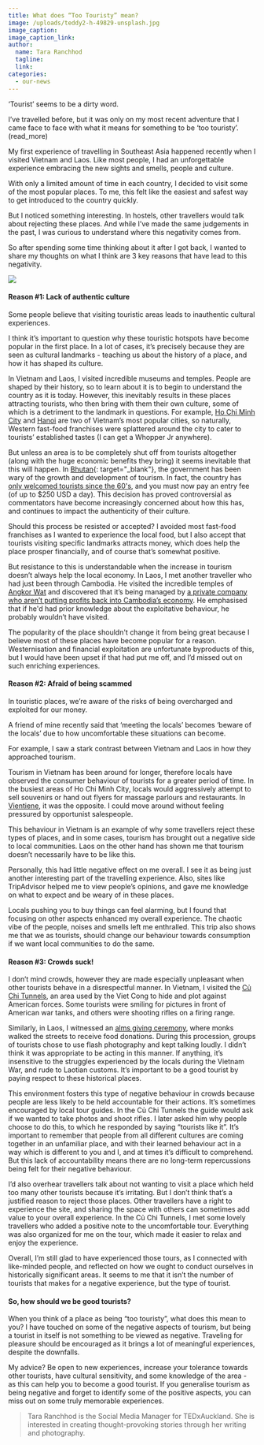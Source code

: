 ```yaml
---
title: What does “Too Touristy” mean?
image: /uploads/teddy2-h-49829-unsplash.jpg
image_caption:
image_caption_link:
author:
  name: Tara Ranchhod
  tagline:
  link:
categories:
  - our-news
---
```


‘Tourist’ seems to be a dirty word.

I’ve travelled before, but it was only on my most recent adventure that I came face to face with what it means for something to be ‘too touristy’. (read\_more)

My first experience of travelling in Southeast Asia happened recently when I visited Vietnam and Laos. Like most people, I had an unforgettable experience embracing the new sights and smells, people and culture.&nbsp;

With only a limited amount of time in each country, I decided to visit some of the most popular places. To me, this felt like the easiest and safest way to get introduced to the country quickly.

But I noticed something interesting. In hostels, other travellers would talk about rejecting these places. And while I’ve made the same judgements in the past, I was curious to understand where this negativity comes from.

So after spending some time thinking about it after I got back, I wanted to share my thoughts on what I think are 3 key reasons that have lead to this negativity.

![](/uploads/4cdfe443-d722-4ec7-a4f8-0ff95ef55342.jpeg)

#### Reason #1: Lack of authentic culture

Some people believe that visiting touristic areas leads to inauthentic cultural experiences.

I think it’s important to question why these touristic hotspots have become popular in the first place. In a lot of cases, it’s precisely because they are seen as cultural landmarks - teaching us about the history of a place, and how it has shaped its culture.

In Vietnam and Laos, I visited incredible museums and temples. People are shaped by their history, so to learn about it is to begin to understand the country as it is today. However, this inevitably results in these places attracting tourists, who then bring with them their own culture, some of which is a detriment to the landmark in questions. For example,&nbsp;[Ho Chi Minh City](https://www.lonelyplanet.com/vietnam/ho-chi-minh-city) and [Hanoi](https://www.lonelyplanet.com/vietnam/hanoi) are two of Vietnam’s most popular cities, so naturally, Western fast-food franchises were splattered around the city to cater to tourists’ established tastes (I can get a Whopper Jr anywhere).&nbsp;

But unless an area is to be completely shut off from tourists altogether (along with the huge economic benefits they bring) it seems inevitable that this will happen. In [Bhutan](https://www.lonelyplanet.com/bhutan){: target="_blank"}, the government has been wary of the growth and development of tourism. In fact, the country has [only welcomed tourists since the 60's](https://www.bhutan.travel/page/getting-into-bhutan), and you must now pay an entry fee (of up to $250 USD a day). This decision has proved controversial as commentators have become increasingly concerned about how this has, and continues to impact the authenticity of their culture.&nbsp;

Should this process be resisted or accepted? I avoided most fast-food franchises as I wanted to experience the local food, but I also accept that tourists visiting specific landmarks attracts money, which does help the place prosper financially, and of course that’s somewhat positive.

But resistance to this is understandable when the increase in tourism doesn’t always help the local economy. In Laos, I met another traveller who had just been through Cambodia. He visited the incredible temples of [Angkor Wat](https://whc.unesco.org/en/list/668) and discovered that it’s being managed by [a private company who aren’t putting profits back into Cambodia’s economy](https://www.tripsavvy.com/angkor-wat-facts-1458741). He emphasised that if he'd had prior knowledge about the exploitative behaviour, he probably wouldn’t have visited.

The popularity of the place shouldn't change it from being great because I believe most of these places have become popular for a reason. Westernisation and financial exploitation are unfortunate byproducts of this, but I would have been upset if that had put me off, and I’d missed out on such enriching experiences.

#### Reason #2: Afraid of being scammed

In touristic places, we’re aware of the risks of being overcharged and exploited for our money.

A friend of mine recently said that ‘meeting the locals’ becomes ‘beware of the locals’ due to how uncomfortable these situations can become.

For example, I saw a stark contrast between Vietnam and Laos in how they approached tourism.

Tourism in Vietnam has been around for longer, therefore locals have observed the consumer behaviour of tourists for a greater period of time. In the busiest areas of Ho Chi Minh City, locals would aggressively attempt to sell souvenirs or hand out flyers for massage parlours and restaurants. In [Vientiene](https://www.lonelyplanet.com/laos/vientiane), it was the opposite. I could move around without feeling pressured by opportunist salespeople.

This behaviour in Vietnam is an example of why some travellers reject these types of places, and in some cases, tourism has brought out a negative side to local communities. Laos on the other hand has shown me that tourism doesn’t necessarily have to be like this.

Personally, this had little negative effect on me overall. I see it as being just another interesting part of the travelling experience. Also, sites like TripAdvisor helped me to view people’s opinions, and gave me knowledge on what to expect and be weary of in these places. &nbsp;

Locals pushing you to buy things can feel alarming, but I found that focusing on other aspects enhanced my overall experience. The chaotic vibe of the people, noises and smells left me enthralled. This trip also shows me that we as tourists, should change our behaviour towards consumption if we want local communities to do the same.

#### Reason #3: Crowds suck!

I don’t mind crowds, however they are made especially unpleasant when other tourists behave in a disrespectful manner. In Vietnam, I visited the [Củ Chi Tunnels](https://www.history.com/topics/vietnam-war/cu-chi-tunnels), an area used by the Viet Cong to hide and plot against American forces. Some tourists were smiling for pictures in front of American war tanks, and others were shooting rifles on a firing range.

Similarly, in Laos, I witnessed an [alms giving ceremony](http://www.visit-laos.com/luang-prabang/alms-giving-ceremony.htm), where monks walked the streets to receive food donations. During this procession, groups of tourists chose to use flash photography and kept talking loudly. I didn’t think it was appropriate to be acting in this manner. If anything, it’s insensitive to the struggles experienced by the locals during the Vietnam War, and rude to Laotian customs. It’s important to be a good tourist by paying respect to these historical places.

This environment fosters this type of negative behaviour in crowds because people are less likely to be held accountable for their actions. It’s sometimes encouraged by local tour guides. In the Củ Chi Tunnels the guide would ask if we wanted to take photos and shoot rifles. I later asked him why people choose to do this, to which he responded by saying “tourists like it”. It’s important to remember that people from all different cultures are coming together in an unfamiliar place, and with their learned behaviour act in a way which is different to you and I, and at times it’s difficult to comprehend. But this lack of accountability means there are no long-term repercussions being felt for their negative behaviour.

I’d also overhear travellers talk about not wanting to visit a place which held too many other tourists because it’s irritating. But I don’t think that’s a justified reason to reject those places. Other travellers have a right to experience the site, and sharing the space with others can sometimes add value to your overall experience. In the Củ Chi Tunnels, I met some lovely travellers who added a positive note to the uncomfortable tour. Everything was also organized for me on the tour, which made it easier to relax and enjoy the experience.

Overall, I’m still glad to have experienced those tours, as I connected with like-minded people, and reflected on how we ought to conduct ourselves in historically significant areas. It seems to me that it isn’t the number of tourists that makes for a negative experience, but the type of tourist.

#### So, how should we be good tourists?

When you think of a place as being “too touristy”, what does this mean to you? I have touched on some of the negative aspects of tourism, but being a tourist in itself is not something to be viewed as negative. Traveling for pleasure should be encouraged as it brings a lot of meaningful experiences, despite the downfalls.

My advice? Be open to new experiences, increase your tolerance towards other tourists, have cultural sensitivity, and some knowledge of the area - as this can help you to become a good tourist. If you generalise tourism as being negative and forget to identify some of the positive aspects, you can miss out on some truly memorable experiences.

> Tara Ranchhod is the Social Media Manager for TEDxAuckland. She is interested in creating thought-provoking stories through her writing and photography.